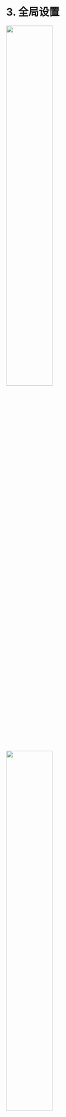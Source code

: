 # 3. 全局设置

<img src="https://i.loli.net/2020/01/23/SOaE7Fu9IDdf3jC.png" width="50%" height="50%" />

<img src="https://i.loli.net/2020/01/23/T8BDXJCIdKniyHl.png" width="50%" height="50%" /><br />

**蓝色圈圈被填充则意味着这一项被选中了。**

某些项目在设置后会自动重启wnr来完成设置。

在语言选项中，*不选就是中文，选了就是英文*。
